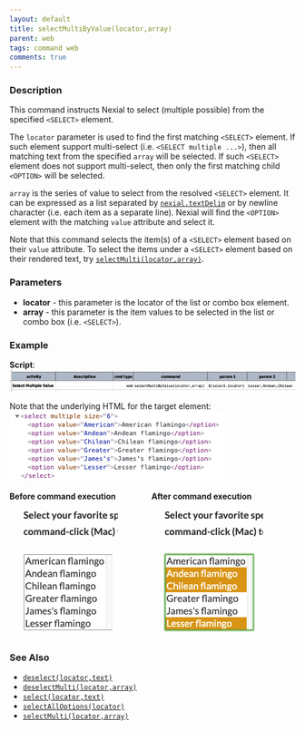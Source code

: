 ```yaml
---
layout: default
title: selectMultiByValue(locator,array)
parent: web
tags: command web
comments: true
---
```


### Description
This command instructs Nexial to select (multiple possible) from the specified `<SELECT>` element.

The `locator` parameter is used to find the first matching `<SELECT>` element. If such element support multi-select 
(i.e. `<SELECT multiple ...>`), then all matching text from the specified `array` will be selected. If such `<SELECT>`
element does not support multi-select, then only the first matching child `<OPTION>` will be selected. 

`array` is the series of value to select from the resolved `<SELECT>` element. It can be expressed as a list separated
by [`nexial.textDelim`](../../systemvars/index#nexial.textDelim) or by newline character (i.e. each item as a separate 
line). Nexial will find the `<OPTION>` element with the matching `value` attribute and select it.

Note that this command selects the item(s) of a `<SELECT>` element based on their `value` attribute. To select the 
items under a `<SELECT>` element based on their rendered text, try [`selectMulti(locator,array)`](selectMultiBy(locator,array)).


### Parameters
- **locator** - this parameter is the locator of the list or combo box element.
- **array** - this parameter is the item values to be selected in the list or combo box (i.e. `<SELECT>`).


### Example
**Script**:<br/>
![](image/selectMultiByValue_01.png)

Note that the underlying HTML for the target element:<br/>
![](image/selectMultiByValue_03.png)

**Before command execution**                         &nbsp;&nbsp;&nbsp;&nbsp;&nbsp;&nbsp;&nbsp;&nbsp;&nbsp;&nbsp;&nbsp;&nbsp;&nbsp;&nbsp; **After command execution**<br/>
&nbsp;&nbsp;&nbsp;![](image/selectAllOptions_02.png) &nbsp;&nbsp;&nbsp;&nbsp;&nbsp;&nbsp;&nbsp;&nbsp;&nbsp;&nbsp;&nbsp;&nbsp;&nbsp;&nbsp;&nbsp; ![](image/selectMultiByValue_02.png)


### See Also
- [`deselect(locator,text)`](deselect(locator,text))
- [`deselectMulti(locator,array)`](deselectMulti(locator,array))
- [`select(locator,text)`](select(locator,text))
- [`selectAllOptions(locator)`](selectAllOptions(locator))
- [`selectMulti(locator,array)`](selectMulti(locator,array))
